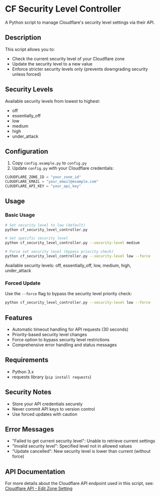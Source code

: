 # CF Security Level Controller

A Python script to manage Cloudflare's security level settings via their API.

## Description

This script allows you to:
- Check the current security level of your Cloudflare zone
- Update the security level to a new value
- Enforce stricter security levels only (prevents downgrading security unless forced)

## Security Levels

Available security levels from lowest to highest:
- off
- essentially_off
- low
- medium
- high
- under_attack

## Configuration

1. Copy `config.example.py` to `config.py`
2. Update `config.py` with your Cloudflare credentials:
```python
CLOUDFLARE_ZONE_ID = "your_zone_id"
CLOUDFLARE_EMAIL = "your_email@example.com"
CLOUDFLARE_API_KEY = "your_api_key"
```

## Usage

### Basic Usage

```bash
# Set security level to low (default)
python cf_security_level_controller.py

# Set specific security level
python cf_security_level_controller.py --security-level medium

# Force set security level (bypass priority check)
python cf_security_level_controller.py --security-level low --force
```

Available security levels: off, essentially_off, low, medium, high, under_attack

### Forced Update

Use the `--force` flag to bypass the security level priority check:
```bash
python cf_security_level_controller.py --security-level low --force
```

## Features

- Automatic timeout handling for API requests (30 seconds)
- Priority-based security level changes
- Force option to bypass security level restrictions
- Comprehensive error handling and status messages

## Requirements

- Python 3.x
- requests library (`pip install requests`)

## Security Notes

- Store your API credentials securely
- Never commit API keys to version control
- Use forced updates with caution

## Error Messages

- "Failed to get current security level": Unable to retrieve current settings
- "Invalid security level": Specified level not in allowed values
- "Update cancelled": New security level is lower than current (without force)

## API Documentation

For more details about the Cloudflare API endpoint used in this script, see:
[Cloudflare API - Edit Zone Setting](https://developers.cloudflare.com/api/resources/zones/subresources/settings/methods/edit/)